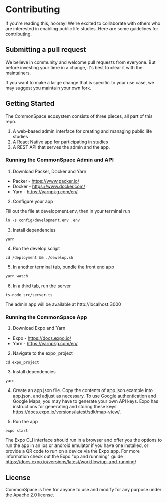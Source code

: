# Contributing
If you're reading this, hooray! We're excited to collaborate with others who are interested in enabling public life studies. Here are some guidelines for contributing.

## Submitting a pull request
We believe in community and welcome pull requests from everyone. But before investing your time in a change, it's best to clear it with the maintainers.

If you want to make a large change that is specific to your use case, we may suggest you maintain your own fork.

## Getting Started
The CommonSpace ecosystem consists of three pieces, all part of this repo.
1. A web-based admin interface for creating and managing public life studies
2. A React Native app for participating in studies
3. A REST API that serves the admin and the app.

### Running the CommonSpace Admin and API
1. Download Packer, Docker and Yarn
* Packer - https://www.packer.io/
* Docker - https://www.docker.com/
* Yarn - https://yarnpkg.com/en/

2. Configure your app

Fill out the file at development.env, then in your terminal run
```
ln -s config/development.env .env
```

3. Install dependencies
```
yarn
```

4. Run the develop script
```
cd /deployment && ./develop.sh
```

5. In another terminal tab, bundle the front end app
```
yarn watch
```

6. In a third tab, run the server
```
ts-node src/server.ts
```

The admin app will be available at http://localhost:3000

### Running the CommonSpace App
1. Download Expo and Yarn
* Expo - https://docs.expo.io/
* Yarn - https://yarnpkg.com/en/

2. Navigate to the expo_project
```
cd expo_project
```
3. Install dependencies
```
yarn
```

4. Create an app.json file.
Copy the contents of app.json.example into app.json, and adjust as necessary.
To use Google authentication and Google Maps, you may have to generate your own API keys.
Expo has instructions for generating and storing these keys https://docs.expo.io/versions/latest/sdk/map-view/.

5. Run the app
```
expo start
```
The Expo CLI interface should run in a browser and offer you the options to run the app in an ios or android emulator if you have one installed, or provide a QR code to run on a device via the Expo app. For more information check out the Expo "up and runnning" guide https://docs.expo.io/versions/latest/workflow/up-and-running/

## License
CommonSpace is free for anyone to use and modify for any purpose under the Apache 2.0 license.
